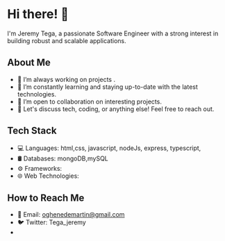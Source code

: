 # Hi there! 👋

I'm Jeremy Tega, a passionate Software Engineer  with a strong interest in building robust and scalable applications.

## About Me

- 🔭 I’m always working on projects .
- 🌱 I’m constantly learning and staying up-to-date with the latest technologies.
- 👯 I’m open to collaboration on interesting projects.
- 💬 Let's discuss tech, coding, or anything else! Feel free to reach out.

## Tech Stack

- 💻 Languages: html,css, javascript, nodeJs, express, typescript,
- 🛢️ Databases: mongoDB,mySQL
- ⚙️ Frameworks: 
- 🌐 Web Technologies: 

## How to Reach Me

- 📧 Email: oghenedemartin@gmail.com
- 🐦 Twitter: Tega_jeremy
-


<!---
TegaJeremy/TegaJeremy is a ✨ special ✨ repository because its `README.md` (this file) appears on your GitHub profile.
You can click the Preview link to take a look at your changes.
--->
